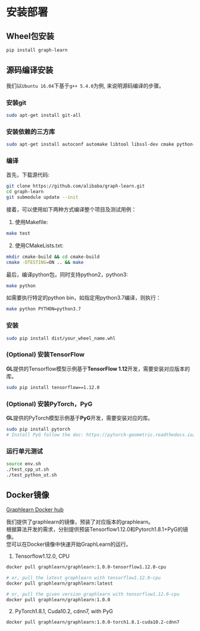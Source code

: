 # 安装部署

## Wheel包安装

```bash
pip install graph-learn
```

## 源码编译安装

我们以```Ubuntu 16.04```下基于```g++ 5.4.0```为例, 来说明源码编译的步骤。


### 安装git

```bash
sudo apt-get install git-all
```

### 安装依赖的三方库

```bash
sudo apt-get install autoconf automake libtool libssl-dev cmake python-numpy python-setuptools python-pip
```

### 编译

首先，下载源代码:
```bash
git clone https://github.com/alibaba/graph-learn.git
cd graph-learn
git submodule update --init
```
接着，可以使用如下两种方式编译整个项目及测试用例：
1. 使用Makefile:
```bash
make test
```
2. 使用CMakeLists.txt:
```bash
mkdir cmake-build && cd cmake-build
cmake -DTESTING=ON .. && make
```
最后，编译python包，同时支持python2，python3:
```bash
make python
```
如需要执行特定的python bin，如指定用python3.7编译，则执行：
```bash
make python PYTHON=python3.7
```

### 安装

```bash
sudo pip install dist/your_wheel_name.whl
```

### (Optional) 安装TensorFlow
**GL**提供的Tensorflow模型示例基于**TensorFlow 1.12**开发，需要安装对应版本的库。
```bash
sudo pip install tensorflow==1.12.0
```

### (Optional) 安装PyTorch，PyG
**GL**提供的PyTorch模型示例基于**PyG**开发，需要安装对应的库。

```bash
sudo pip install pytorch
# Install PyG follow the doc: https://pytorch-geometric.readthedocs.io/en/latest/notes/installation.html
```

### 运行单元测试

```bash
source env.sh
./test_cpp_ut.sh
./test_python_ut.sh
```

## Docker镜像

[Graphlearn Docker hub](https://hub.docker.com/r/graphlearn/graphlearn)

我们提供了graphlearn的镜像，预装了对应版本的graphlearn。<br />
根据算法开发的需求，分别提供预装Tensorflow1.12.0和Pytorch1.8.1+PyG的镜像。<br />
您可以在Docker镜像中快速开始GraphLearn的运行。<br />

1. Tensorflow1.12.0, CPU

```bash
docker pull graphlearn/graphlearn:1.0.0-tensorflow1.12.0-cpu

# or, pull the latest graphlearn with tensorflow1.12.0-cpu
docker pull graphlearn/graphlearn:latest

# or, pull the given version graphlearn with tensorflow1.12.0-cpu
docker pull graphlearn/graphlearn:1.0.0

```

2. PyTorch1.8.1, Cuda10.2, cdnn7, with PyG

```bash
docker pull graphlearn/graphlearn:1.0.0-torch1.8.1-cuda10.2-cdnn7
```
